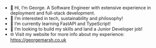 - 👋 Hi, I’m George. A Software Engineer with extensive experience in deployment and full-stack development.
- 👀 I’m interested in tech, sustainability and philosophy!
- 🌱 I’m currently learning FastAPI and TypeScript!
- 💞️ I’m looking to build my skills and land a Junior Developer job!
- 🌐 Visit my website for more info about my experience: https://georgemarsh.co.uk

<!---
georgemarsh1809/georgemarsh1809 is a ✨ special ✨ repository because its `README.md` (this file) appears on your GitHub profile.
You can click the Preview link to take a look at your changes.
--->
